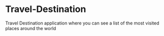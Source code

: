 # Travel-Destination
Travel Destination application where you can see a list of the most visited places around the world
